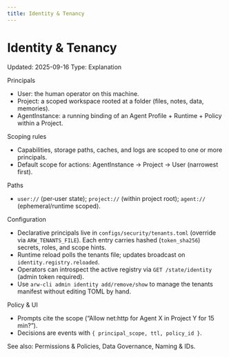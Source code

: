 ```yaml
---
title: Identity & Tenancy
---
```


# Identity & Tenancy
Updated: 2025-09-16
Type: Explanation

Principals
- User: the human operator on this machine.
- Project: a scoped workspace rooted at a folder (files, notes, data, memories).
- AgentInstance: a running binding of an Agent Profile + Runtime + Policy within a Project.

Scoping rules
- Capabilities, storage paths, caches, and logs are scoped to one or more principals.
- Default scope for actions: AgentInstance → Project → User (narrowest first).

Paths
- `user://` (per‑user state); `project://` (within project root); `agent://` (ephemeral/runtime scoped).

Configuration
- Declarative principals live in `configs/security/tenants.toml` (override via `ARW_TENANTS_FILE`). Each entry carries hashed (`token_sha256`) secrets, roles, and scope hints.
- Runtime reload polls the tenants file; updates broadcast on `identity.registry.reloaded`.
- Operators can introspect the active registry via `GET /state/identity` (admin token required).
- Use `arw-cli admin identity add/remove/show` to manage the tenants manifest without editing TOML by hand.

Policy & UI
- Prompts cite the scope (“Allow net:http for Agent X in Project Y for 15 min?”).
- Decisions are events with `{ principal_scope, ttl, policy_id }`.

See also: Permissions & Policies, Data Governance, Naming & IDs.
